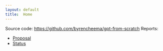 ```yaml
---
layout: default
title:  Home
---
```


Source code: https://github.com/byrencheema/gpt-from-scratch
Reports:

- [Proposal](proposal.html)
- [Status](status.html)
